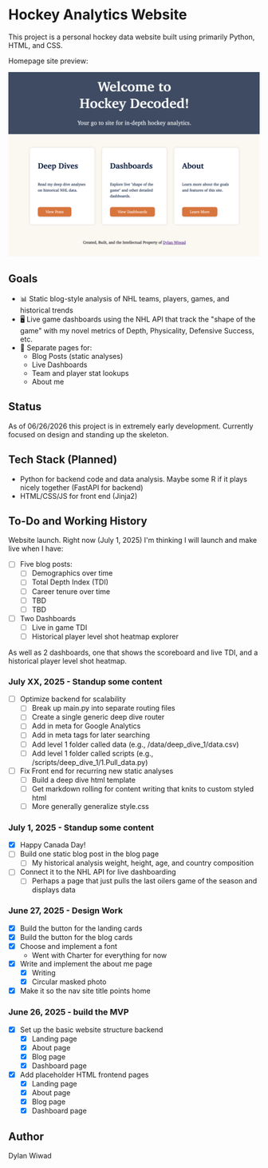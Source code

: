 # Hockey Analytics Website

This project is a personal hockey data website built using primarily Python, HTML, and CSS.

Homepage site preview:

![Site preview](static/images/homepage4.png)

## Goals

- 📊 Static blog-style analysis of NHL teams, players, games, and historical trends
- 🖥  Live game dashboards using the NHL API that track the "shape of the game" with my novel metrics of Depth, Physicality, Defensive Success, etc.
- 📁 Separate pages for:
	- Blog Posts (static analyses)
	- Live Dashboards
	- Team and player stat lookups
	- About me

## Status

As of 06/26/2026 this project is in extremely early development. Currently focused on design and standing up the skeleton.

## Tech Stack (Planned)

- Python for backend code and data analysis. Maybe some R if it plays nicely together  (FastAPI for backend)
- HTML/CSS/JS for front end (Jinja2)

## To-Do and Working History

Website launch. Right now (July 1, 2025) I'm thinking I will launch and make live when I have:
- [ ] Five blog posts:
    - [ ] Demographics over time
    - [ ] Total Depth Index (TDI)
    - [ ] Career tenure over time
    - [ ] TBD
    - [ ] TBD
- [ ] Two Dashboards
    - [ ] Live in game TDI
    - [ ] Historical player level shot heatmap explorer
    
As well as 2 dashboards, one that shows the scoreboard and live TDI, and a historical player level shot heatmap.

### July XX, 2025 - Standup some content
- [ ] Optimize backend for scalability
	- [ ] Break up main.py into separate routing files
	- [ ] Create a single generic deep dive router
	- [ ] Add in meta for Google Analytics
	- [ ] Add in meta tags for later searching
	- [ ] Add level 1 folder called data (e.g., /data/deep_dive_1/data.csv)
	- [ ] Add level 1 folder called scripts (e.g., /scripts/deep_dive_1/1.Pull_data.py)
- [ ] Fix Front end for recurring new static analyses
	- [ ] Build a deep dive html template
	- [ ] Get markdown rolling for content writing that knits to custom styled html
	- [ ] More generally generalize style.css
	
### July 1, 2025 - Standup some content
- [X] Happy Canada Day!
- [ ] Build one static blog post in the blog page
	- [ ] My historical analysis weight, height, age, and country composition
- [ ] Connect it to the NHL API for live dashboarding
	- [ ] Perhaps a page that just pulls the last oilers game of the season and displays data

### June 27, 2025 - Design Work

- [X] Build the button for the landing cards
- [X] Build the button for the blog cards
- [X] Choose and implement a font
    - Went with Charter for everything for now
- [X] Write and implement the about me page
    - [X] Writing
    - [X] Circular masked photo
- [X] Make it so the nav site title points home

### June 26, 2025 - build the MVP

- [X] Set up the basic website structure backend
    - [X] Landing page
	- [X] About page
	- [X] Blog page
	- [X] Dashboard page
- [X] Add placeholder HTML frontend pages
    - [X] Landing page
	- [X] About page
	- [X] Blog page
	- [X] Dashboard page

## Author

Dylan Wiwad
